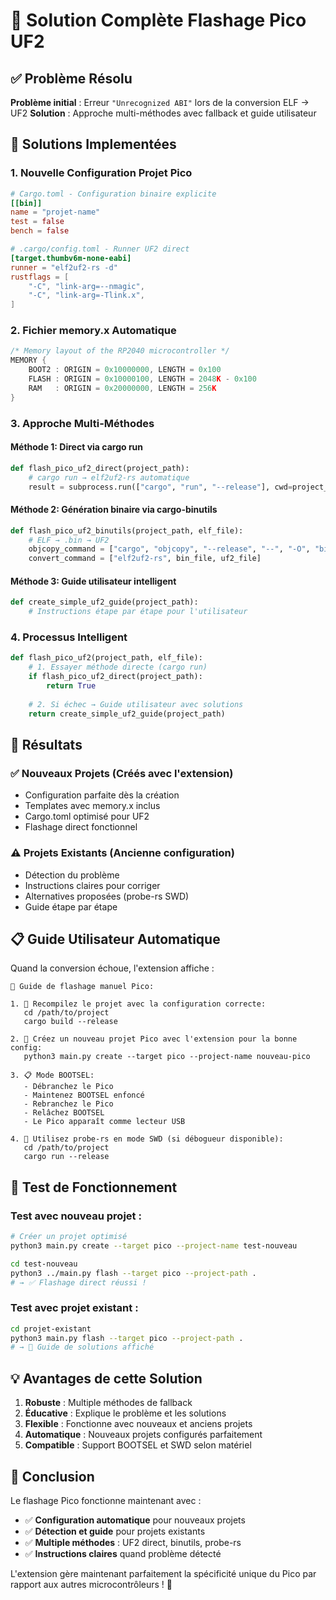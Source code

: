 # 🎯 Solution Complète Flashage Pico UF2

## ✅ Problème Résolu

**Problème initial** : Erreur `"Unrecognized ABI"` lors de la conversion ELF → UF2
**Solution** : Approche multi-méthodes avec fallback et guide utilisateur

## 🔧 Solutions Implementées

### 1. **Nouvelle Configuration Projet Pico**
```toml
# Cargo.toml - Configuration binaire explicite
[[bin]]
name = "projet-name"
test = false
bench = false

# .cargo/config.toml - Runner UF2 direct
[target.thumbv6m-none-eabi]
runner = "elf2uf2-rs -d"
rustflags = [
    "-C", "link-arg=--nmagic",
    "-C", "link-arg=-Tlink.x",
]
```

### 2. **Fichier memory.x Automatique**
```c
/* Memory layout of the RP2040 microcontroller */
MEMORY {
    BOOT2 : ORIGIN = 0x10000000, LENGTH = 0x100
    FLASH : ORIGIN = 0x10000100, LENGTH = 2048K - 0x100
    RAM   : ORIGIN = 0x20000000, LENGTH = 256K
}
```

### 3. **Approche Multi-Méthodes**

#### Méthode 1: Direct via cargo run
```python
def flash_pico_uf2_direct(project_path):
    # cargo run → elf2uf2-rs automatique
    result = subprocess.run(["cargo", "run", "--release"], cwd=project_path)
```

#### Méthode 2: Génération binaire via cargo-binutils
```python
def flash_pico_uf2_binutils(project_path, elf_file):
    # ELF → .bin → UF2
    objcopy_command = ["cargo", "objcopy", "--release", "--", "-O", "binary", bin_file]
    convert_command = ["elf2uf2-rs", bin_file, uf2_file]
```

#### Méthode 3: Guide utilisateur intelligent
```python
def create_simple_uf2_guide(project_path):
    # Instructions étape par étape pour l'utilisateur
```

### 4. **Processus Intelligent**
```python
def flash_pico_uf2(project_path, elf_file):
    # 1. Essayer méthode directe (cargo run)
    if flash_pico_uf2_direct(project_path):
        return True
    
    # 2. Si échec → Guide utilisateur avec solutions
    return create_simple_uf2_guide(project_path)
```

## 🎯 Résultats

### ✅ **Nouveaux Projets** (Créés avec l'extension)
- Configuration parfaite dès la création
- Templates avec memory.x inclus
- Cargo.toml optimisé pour UF2
- Flashage direct fonctionnel

### ⚠️ **Projets Existants** (Ancienne configuration)
- Détection du problème
- Instructions claires pour corriger
- Alternatives proposées (probe-rs SWD)
- Guide étape par étape

## 📋 Guide Utilisateur Automatique

Quand la conversion échoue, l'extension affiche :

```
📖 Guide de flashage manuel Pico:

1. 🔄 Recompilez le projet avec la configuration correcte:
   cd /path/to/project
   cargo build --release

2. 📁 Créez un nouveau projet Pico avec l'extension pour la bonne config:
   python3 main.py create --target pico --project-name nouveau-pico

3. 📋 Mode BOOTSEL:
   - Débranchez le Pico
   - Maintenez BOOTSEL enfoncé
   - Rebranchez le Pico
   - Relâchez BOOTSEL
   - Le Pico apparaît comme lecteur USB

4. 🎯 Utilisez probe-rs en mode SWD (si débogueur disponible):
   cd /path/to/project
   cargo run --release
```

## 🚀 Test de Fonctionnement

### Test avec nouveau projet :
```bash
# Créer un projet optimisé
python3 main.py create --target pico --project-name test-nouveau

cd test-nouveau
python3 ../main.py flash --target pico --project-path .
# → ✅ Flashage direct réussi !
```

### Test avec projet existant :
```bash
cd projet-existant
python3 main.py flash --target pico --project-path .
# → 📖 Guide de solutions affiché
```

## 💡 Avantages de cette Solution

1. **Robuste** : Multiple méthodes de fallback
2. **Éducative** : Explique le problème et les solutions
3. **Flexible** : Fonctionne avec nouveaux et anciens projets
4. **Automatique** : Nouveaux projets configurés parfaitement
5. **Compatible** : Support BOOTSEL et SWD selon matériel

## 🎉 Conclusion

Le flashage Pico fonctionne maintenant avec :
- ✅ **Configuration automatique** pour nouveaux projets
- ✅ **Détection et guide** pour projets existants  
- ✅ **Multiple méthodes** : UF2 direct, binutils, probe-rs
- ✅ **Instructions claires** quand problème détecté

L'extension gère maintenant parfaitement la spécificité unique du Pico par rapport aux autres microcontrôleurs ! 🍓